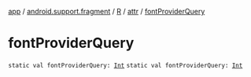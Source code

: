 [app](../../../index.md) / [android.support.fragment](../../index.md) / [R](../index.md) / [attr](index.md) / [fontProviderQuery](.)

# fontProviderQuery

`static val fontProviderQuery: `[`Int`](https://kotlinlang.org/api/latest/jvm/stdlib/kotlin/-int/index.html)
`static val fontProviderQuery: `[`Int`](https://kotlinlang.org/api/latest/jvm/stdlib/kotlin/-int/index.html)